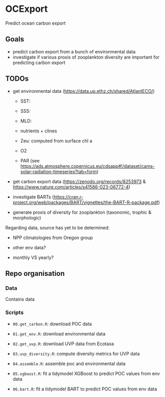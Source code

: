 # OCExport

Predict ocean carbon export

## Goals

-   predict carbon export from a bunch of environmental data
-   investigate if various proxis of zooplankton diversity are important for predicting carbon export

## TODOs

-   get environmental data (<https://data.up.ethz.ch/shared/AtlantECO/>)

    -   SST:

    -   SSS:

    -   MLD:

    -   nutrients + clines

    -   Zeu: computed from surface chl a

    -   O2

    -   PAR (see https://ads.atmosphere.copernicus.eu/cdsapp#!/dataset/cams-solar-radiation-timeseries?tab=form)

-   get carbon export data (<https://zenodo.org/records/8253973> & <https://www.nature.com/articles/s41586-023-06772-4>)

-   investigate BARTs (<https://cran.r-project.org/web/packages/BART/vignettes/the-BART-R-package.pdf>)

-   generate proxis of diversity for zooplankton (taxonomic, trophic & morphologic)



Regarding data, source has yet to be determined:

- NPP climatologies from Oregon group

- other env data?

- monthly VS yearly?

## Repo organisation

### Data

Contains data

### Scripts

-   `00.get_carbon.R`: download POC data

-   `01.get_env.R`: download environmental data

-   `02.get_uvp.R`: download UVP data from Ecotaxa

-   `03.uvp_diversity.R`: compute diversity metrics for UVP data

-   `04.assemble.R`: assemble poc and environmental data

-   `05.xgboost.R`: fit a tidymodel XGBoost to predict POC values from env data

-   `06.bart.R`: fit a tidymodel BART to predict POC values from env data

